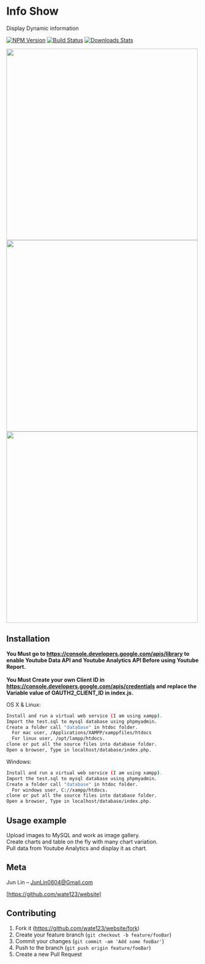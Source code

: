 # Info Show
Display Dynamic information

[![NPM Version][npm-image]][npm-url]
[![Build Status][travis-image]][travis-url]
[![Downloads Stats][npm-downloads]][npm-url]

<img src="https://github.com/wate123/website/blob/master/screenshot/Capture1.PNG" width="500">
<img src="https://github.com/wate123/website/blob/master/screenshot/Capture2.PNG" width="500">
<img src="https://github.com/wate123/website/blob/master/screenshot/Capture3.PNG" width="500">

## Installation

**You Must go to https://console.developers.google.com/apis/library to enable Youtube Data API and Youtube Analytics API Before using Youtube Report.**<br/>
<br/>
**You Must Create your own Client ID in https://console.developers.google.com/apis/credentials and replace the Variable value of OAUTH2_CLIENT_ID in index.js.**<br/>


OS X & Linux:

```sh
Install and run a virtual web service (I am using xampp).
Import the test.sql to mysql database using phpmyadmin.
Create a folder call "database" in htdoc folder.
  For mac user, /Applications/XAMPP/xamppfiles/htdocs 
  For linux user, /opt/lampp/htdocs.
clone or put all the source files into database folder.
Open a browser, Type in localhost/database/index.php.
```

Windows:

```sh
Install and run a virtual web service (I am using xampp).
Import the test.sql to mysql database using phpmyadmin.
Create a folder call "database" in htdoc folder.
  For windows user, C://xampp/htdocs.
clone or put all the source files into database folder.
Open a browser, Type in localhost/database/index.php.
```

## Usage example
Upload images to MySQL and work as image gallery.<br/>
Create charts and table on the fly with many chart variation.<br/>
Pull data from Youtube Analytics and display it as chart.<br/>

## Meta

Jun Lin – JunLin0604@Gmail.com

[https://github.com/wate123/website]

## Contributing

1. Fork it (<https://github.com/wate123/website/fork>)
2. Create your feature branch (`git checkout -b feature/fooBar`)
3. Commit your changes (`git commit -am 'Add some fooBar'`)
4. Push to the branch (`git push origin feature/fooBar`)
5. Create a new Pull Request

<!-- Markdown link & img dfn's -->
[npm-image]: https://img.shields.io/npm/v/datadog-metrics.svg?style=flat-square
[npm-url]: https://npmjs.org/package/datadog-metrics
[npm-downloads]: https://img.shields.io/npm/dm/datadog-metrics.svg?style=flat-square
[travis-image]: https://img.shields.io/travis/dbader/node-datadog-metrics/master.svg?style=flat-square
[travis-url]: https://travis-ci.org/dbader/node-datadog-metrics

